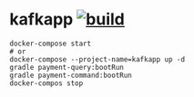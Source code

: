 kafkapp [![build](https://travis-ci.org/daggerok/kafkapp.svg?branch=master)](https://travis-ci.org/daggerok/kafkapp)
=======

```fish
docker-compose start
# or
docker-compose --project-name=kafkapp up -d
gradle payment-query:bootRun
gradle payment-command:bootRun
docker-compos stop
```
